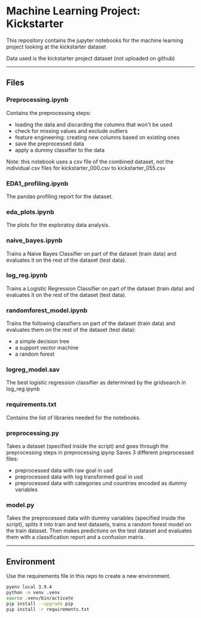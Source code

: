 # Machine Learning Project: Kickstarter
This repository contains the jupyter notebooks for the machine learning project looking at the kickstarter dataset 

Data used is the kickstarter project dataset (not uploaded on github)

---
## __Files__

### __Preprocessing.ipynb__

Contains the preprocessing steps:
- loading the data and discarding the columns that won't be used
- check for missing values and exclude outliers
- feature engineering: creating new columns based on existing ones
- save the preprocessed data 
- apply a dummy classifier to the data

Note: this notebook uses a csv file of the combined dataset, not the individual csv files for kickstarter_000.csv to kickstarter_055.csv

### __EDA1_profiling.ipynb__

The pandas profiling report for the dataset.

### __eda_plots.ipynb__

The plots for the exploratoy data analysis.

### __naive_bayes.ipynb__

Trains a Naive Bayes Classifier on part of the dataset (train data) and evaluates it on the rest of the dataset (test data).

### __log_reg.ipynb__

Trains a Logistic Regression Classifier on part of the dataset (train data) and evaluates it on the rest of the dataset (test data).

### __randomforest_model.ipynb__

Trains the following classifiers on part of the dataset (train data) and evaluates them on the rest of the dataset (test data):
- a simple decision tree
- a support vector machine
- a random forest

### __logreg_model.sav__

The best logistic regression classifier as determined by the gridsearch in log_reg.ipynb

### __requirements.txt__

Contains the list of libraries needed for the notebooks.

### preprocessing.py

Takes a dataset (specified inside the script) and goes through the preprocessing steps in preprocessing.ipynp
Saves 3 different preprocessed files:
- preprocessed data with raw goal in usd
- preprocessed data with log transformed goal in usd
- preprocessed data with categories und countries encoded as dummy variables

### model.py

Takes the preprocessed data with dummy variables (specified inside the script), splits it into train and test datasets, trains a random forest model on the train dataset.
Then makes predictions on the test dataset and evaluates them with a classification report and a confusion matrix.

---

## __Environment__

Use the requirements file in this repo to create a new environment.

```BASH
pyenv local 3.9.4
python -m venv .venv
source .venv/bin/activate
pip install --upgrade pip
pip install -r requirements.txt
```
